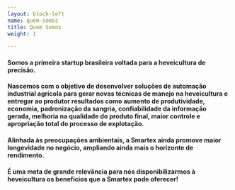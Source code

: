 ```yaml
---
layout: block-left
name: quem-somos
title: Quem Somos
weight: 1

---
```

#### Somos a primeira startup brasileira voltada para a heveicultura de precisão.

#### Nascemos com o objetivo de desenvolver soluções de automação industrial agrícola para gerar novas técnicas de manejo na heveicultura e entregar ao produtor resultados como aumento de produtividade, economia, padronização da sangria, confiabilidade da informação gerada, melhoria na qualidade do produto final, maior controle e apropriação total do processo de explotação.

#### Alinhada às preocupações ambientais, a Smartex ainda promove maior longevidade no negócio, ampliando ainda mais o horizonte de rendimento.

#### É uma meta de grande relevância para nós disponibilizarmos à heveicultura os benefícios que a Smartex pode oferecer!